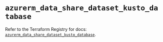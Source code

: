 # `azurerm_data_share_dataset_kusto_database`

Refer to the Terraform Registry for docs: [`azurerm_data_share_dataset_kusto_database`](https://registry.terraform.io/providers/hashicorp/azurerm/4.43.0/docs/resources/data_share_dataset_kusto_database).
